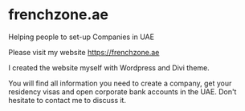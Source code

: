 # frenchzone.ae
Helping people to set-up Companies in UAE

Please visit my website https://frenchzone.ae

I created the website myself with Wordpress and Divi theme.

You will find all information you need to create a company, get your residency visas and open corporate bank accounts in the UAE.
Don't hesitate to contact me to discuss it.
